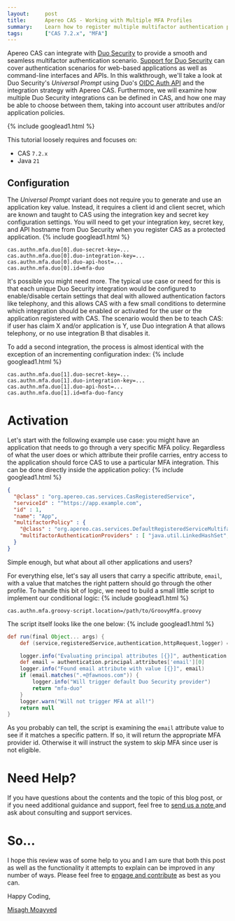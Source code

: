```yaml
---
layout:     post
title:      Apereo CAS - Working with Multiple MFA Profiles
summary:    Learn how to register multiple multifactor authentication profiles in CAS using Duo Security, and dynamically seelct the appropriate provider based on user claims or application policies.
tags:       ["CAS 7.2.x", "MFA"]
---
```


Apereo CAS can integrate with [Duo Security](https://www.duo.com/) to provide a smooth and seamless multifactor authentication scenario. [Support for Duo Security](https://apereo.github.io/cas/development/mfa/DuoSecurity-Authentication.html) can cover authentication scenarios for web-based applications as well as command-line interfaces and APIs. In this walkthrough, we'll take a look at Duo Security's *Universal Prompt* using Duo's [OIDC Auth API](https://duo.com/docs/oauthapi) and the integration strategy with Apereo CAS. Furthermore, we will examine how multiple Duo Security integrations can be defined in CAS, and how one may be able to choose between them, taking into account user attributes and/or application policies.

{% include googlead1.html  %}

This tutorial loosely requires and focuses on:

- CAS `7.2.x`
- Java `21`

## Configuration

The *Universal Prompt* variant does not require you to generate and use an application key value. Instead, it requires a client id and client secret, which are known and taught to CAS using the integration key and secret key configuration settings. You will need to get your integration key, secret key, and API hostname from Duo Security when you register CAS as a protected application.
{% include googlead1.html  %}
```
cas.authn.mfa.duo[0].duo-secret-key=...
cas.authn.mfa.duo[0].duo-integration-key=...
cas.authn.mfa.duo[0].duo-api-host=...
cas.authn.mfa.duo[0].id=mfa-duo
```

It's possible you might need more. The typical use case or need for this is that each unique Duo Security integration would be configured to enable/disable certain settings that deal with allowed authentication factors like telephony, and this allows CAS with a few small conditions to determine which integration should be enabled or activated for the user or the application registered with CAS. The scenario would then be to teach CAS: if user has claim X and/or application is Y, use Duo integration A that allows telephony, or no use integration B that disables it.

To add a second integration, the process is almost identical with the exception of an incrementing configuration index:
{% include googlead1.html  %}
```
cas.authn.mfa.duo[1].duo-secret-key=...
cas.authn.mfa.duo[1].duo-integration-key=...
cas.authn.mfa.duo[1].duo-api-host=...
cas.authn.mfa.duo[1].id=mfa-duo-fancy
```

# Activation

Let's start with the following example use case: you might have an application that needs to go through a very specific MFA policy. Regardless of what the user does or which attribute their profile carries, entry access to the application should force CAS to use a particular MFA integration. This can be done directly inside the application policy:
{% include googlead1.html  %}
```json
{
  "@class" : "org.apereo.cas.services.CasRegisteredService",
  "serviceId" : "^https://app.example.com",
  "id" : 1,
  "name": "App",
  "multifactorPolicy" : {
    "@class" : "org.apereo.cas.services.DefaultRegisteredServiceMultifactorPolicy",
    "multifactorAuthenticationProviders" : [ "java.util.LinkedHashSet", [ "mfa-duo-fancy" ] ]
  }
}
```

Simple enough, but what about all other applications and users? 

For everything else, let's say all users that carry a specific attribute, `email`, with a value that matches the right pattern should go through the other profile. To handle this bit of logic, we need to build a small little script to implement our conditional logic:
{% include googlead1.html  %}
```properties
cas.authn.mfa.groovy-script.location=/path/to/GroovyMfa.groovy
```

The script itself looks like the one below:
{% include googlead1.html  %}
```groovy
def run(final Object... args) {
    def (service,registeredService,authentication,httpRequest,logger) = args

    logger.info("Evaluating principal attributes [{}]", authentication.principal.attributes)
    def email = authentication.principal.attributes['email'][0]
    logger.info("Found email attribute with value [{}]", email)
    if (email.matches(".+@fawnoos.com")) {
        logger.info("Will trigger default Duo Security provider")
        return "mfa-duo"
    }
    logger.warn("Will not trigger MFA at all!")
    return null
}
```

As you probably can tell, the script is examining the `email` attribute value to see if it matches a specific pattern. If so, it will return the appropriate MFA provider id. Otherwise it will instruct the system to skip MFA since user is not eligible. 


# Need Help?

If you have questions about the contents and the topic of this blog post, or if you need additional guidance and support, feel free to [send us a note ](/#contact-section-header) and ask about consulting and support services.

# So...

I hope this review was of some help to you and I am sure that both this post as well as the functionality it attempts to explain can be improved in any number of ways. Please feel free to [engage and contribute][contribguide] as best as you can.

Happy Coding,

[Misagh Moayyed](https://fawnoos.com)

[contribguide]: https://apereo.github.io/cas/developer/Contributor-Guidelines.html
